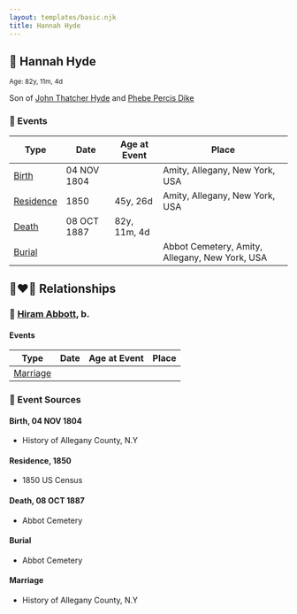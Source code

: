 ```yaml
---
layout: templates/basic.njk
title: Hannah Hyde
---
```

## 🔵 Hannah Hyde
<small>Age: 82y, 11m, 4d</small>

Son of [John Thatcher Hyde](/people/3/3310224) and [Phebe Percis Dike](/people/4/41577072)

### 📆 Events

Type | Date | Age at Event | Place
------ | ------ | ------ | ------
[Birth](#event-event-2) | 04 NOV 1804 |  | Amity, Allegany, New York, USA
[Residence](#event-event-0) | 1850 | 45y, 26d | Amity, Allegany, New York, USA
[Death](#event-event-4) | 08 OCT 1887 | 82y, 11m, 4d |
[Burial](#event-event-5) |  |  | Abbot Cemetery, Amity, Allegany, New York, USA

## 👩‍❤️‍👨 Relationships

### 🔵 [Hiram Abbott](/people/7/75588804), b.

#### Events

Type | Date | Age at Event | Place
------ | ------ | ------ | ------
[Marriage](#event-family-0-event-0) |  |  |
### 📰 Event Sources

#### <a id="event-event-2"></a> Birth, 04 NOV 1804
* History of Allegany County, N.Y

#### <a id="event-event-0"></a> Residence, 1850
* 1850 US Census

#### <a id="event-event-4"></a> Death, 08 OCT 1887
* Abbot Cemetery

#### <a id="event-event-5"></a> Burial
* Abbot Cemetery
#### <a id="event-family-0-event-0"></a> Marriage
* History of Allegany County, N.Y
